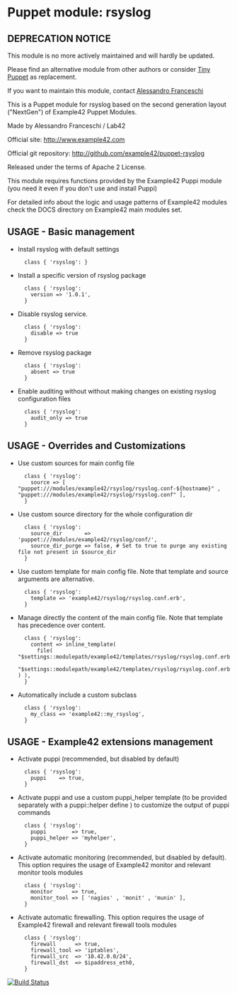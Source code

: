 # Puppet module: rsyslog

## DEPRECATION NOTICE
This module is no more actively maintained and will hardly be updated.

Please find an alternative module from other authors or consider [Tiny Puppet](https://github.com/example42/puppet-tp) as replacement.

If you want to maintain this module, contact [Alessandro Franceschi](https://github.com/alvagante)


This is a Puppet module for rsyslog based on the second generation layout ("NextGen") of Example42 Puppet Modules.

Made by Alessandro Franceschi / Lab42

Official site: http://www.example42.com

Official git repository: http://github.com/example42/puppet-rsyslog

Released under the terms of Apache 2 License.

This module requires functions provided by the Example42 Puppi module (you need it even if you don't use and install Puppi)

For detailed info about the logic and usage patterns of Example42 modules check the DOCS directory on Example42 main modules set.

## USAGE - Basic management

* Install rsyslog with default settings

        class { 'rsyslog': }

* Install a specific version of rsyslog package

        class { 'rsyslog':
          version => '1.0.1',
        }

* Disable rsyslog service.

        class { 'rsyslog':
          disable => true
        }

* Remove rsyslog package

        class { 'rsyslog':
          absent => true
        }

* Enable auditing without without making changes on existing rsyslog configuration files

        class { 'rsyslog':
          audit_only => true
        }


## USAGE - Overrides and Customizations
* Use custom sources for main config file 

        class { 'rsyslog':
          source => [ "puppet:///modules/example42/rsyslog/rsyslog.conf-${hostname}" , "puppet:///modules/example42/rsyslog/rsyslog.conf" ], 
        }


* Use custom source directory for the whole configuration dir

        class { 'rsyslog':
          source_dir       => 'puppet:///modules/example42/rsyslog/conf/',
          source_dir_purge => false, # Set to true to purge any existing file not present in $source_dir
        }

* Use custom template for main config file. Note that template and source arguments are alternative. 

        class { 'rsyslog':
          template => 'example42/rsyslog/rsyslog.conf.erb',
        }

* Manage directly the content of the main config file. Note that template has precedence over content.

        class { 'rsyslog':
          content => inline_template(
            file( "$settings::modulepath/example42/templates/rsyslog/rsyslog.conf.erb-${hostname}",
                  "$settings::modulepath/example42/templates/rsyslog/rsyslog.conf.erb" ) ),
        }


* Automatically include a custom subclass

        class { 'rsyslog':
          my_class => 'example42::my_rsyslog',
        }


## USAGE - Example42 extensions management 
* Activate puppi (recommended, but disabled by default)

        class { 'rsyslog':
          puppi    => true,
        }

* Activate puppi and use a custom puppi_helper template (to be provided separately with a puppi::helper define ) to customize the output of puppi commands 

        class { 'rsyslog':
          puppi        => true,
          puppi_helper => 'myhelper', 
        }

* Activate automatic monitoring (recommended, but disabled by default). This option requires the usage of Example42 monitor and relevant monitor tools modules

        class { 'rsyslog':
          monitor      => true,
          monitor_tool => [ 'nagios' , 'monit' , 'munin' ],
        }

* Activate automatic firewalling. This option requires the usage of Example42 firewall and relevant firewall tools modules

        class { 'rsyslog':       
          firewall      => true,
          firewall_tool => 'iptables',
          firewall_src  => '10.42.0.0/24',
          firewall_dst  => $ipaddress_eth0,
        }


[![Build Status](https://travis-ci.org/example42/puppet-rsyslog.png?branch=master)](https://travis-ci.org/example42/puppet-rsyslog)
